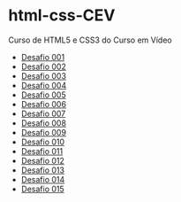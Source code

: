 # html-css-CEV

Curso de HTML5 e CSS3 do Curso em Vídeo

<ul>
  <li><a href="https://adrianwilker.github.io/html-css-CEV/desafios/desafio001">Desafio 001</a></li>
  <li><a href="https://adrianwilker.github.io/html-css-CEV/desafios/desafio002">Desafio 002</a></li>
  <li><a href="https://adrianwilker.github.io/html-css-CEV/desafios/desafio003">Desafio 003</a></li>
  <li><a href="https://adrianwilker.github.io/html-css-CEV/desafios/desafio004">Desafio 004</a></li>
  <li><a href="https://adrianwilker.github.io/html-css-CEV/desafios/desafio005">Desafio 005</a></li>
  <li><a href="https://adrianwilker.github.io/html-css-CEV/desafios/desafio006">Desafio 006</a></li>
  <li><a href="https://adrianwilker.github.io/html-css-CEV/desafios/desafio007">Desafio 007</a></li>
  <li><a href="https://adrianwilker.github.io/html-css-CEV/desafios/desafio008">Desafio 008</a></li>
  <li><a href="https://adrianwilker.github.io/html-css-CEV/desafios/desafio009">Desafio 009</a></li>
  <li><a href="https://adrianwilker.github.io/html-css-CEV/desafios/desafio010">Desafio 010</a></li>
  <li><a href="https://adrianwilker.github.io/html-css-CEV/desafios/desafio011">Desafio 011</a></li>
  <li><a href="https://adrianwilker.github.io/html-css-CEV/desafios/desafio012">Desafio 012</a></li>
  <li><a href="https://adrianwilker.github.io/html-css-CEV/desafios/desafio013">Desafio 013</a></li>
  <li><a href="https://adrianwilker.github.io/html-css-CEV/desafios/desafio014">Desafio 014</a></li>
  <li><a href="https://adrianwilker.github.io/html-css-CEV/desafios/desafio015">Desafio 015</a></li>
</ul>
